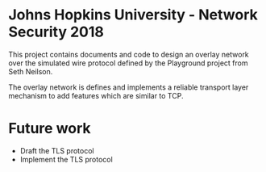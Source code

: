 # Johns Hopkins University - Network Security 2018

This project contains documents and code to design an overlay network over the simulated wire protocol defined by the Playground project from Seth Neilson.

The overlay network is defines and implements a reliable transport layer mechanism to add features which are similar to TCP.

# Future work
 * Draft the TLS protocol
 * Implement the TLS protocol
 
